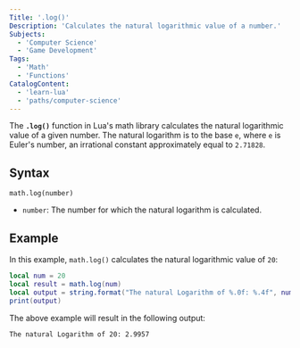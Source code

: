 ```yaml
---
Title: '.log()'
Description: 'Calculates the natural logarithmic value of a number.'
Subjects:
  - 'Computer Science'
  - 'Game Development'
Tags:
  - 'Math'
  - 'Functions'
CatalogContent:
  - 'learn-lua'
  - 'paths/computer-science'
---
```


The **`.log()`** function in Lua's math library calculates the natural logarithmic value of a given number. The natural logarithm is to the base `e`, where `e` is Euler's number, an irrational constant approximately equal to `2.71828`.

## Syntax

```pseudo
math.log(number)
```

- `number`: The number for which the natural logarithm is calculated.

## Example

In this example, `math.log()` calculates the natural logarithmic value of `20`:

```lua
local num = 20
local result = math.log(num)
local output = string.format("The natural Logarithm of %.0f: %.4f", num, result)
print(output)
```

The above example will result in the following output:

```shell
The natural Logarithm of 20: 2.9957
```
